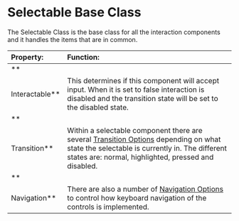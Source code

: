 # Selectable Base Class

The Selectable Class is the base class for all the interaction components and it handles the items that are in common.

|**Property:** |**Function:** |
|:---|:---|
|**
Interactable** | This determines if this component will accept input. When it is set to false interaction is disabled and the transition state will be set to the disabled state. |
|**
Transition** |Within a selectable component there are several [Transition Options](script-SelectableTransition.md) depending on what state the selectable is currently in. The different states are: normal, highlighted, pressed and disabled. |
|**
Navigation** |There are also a number of [Navigation Options](script-SelectableNavigation.md) to control how keyboard navigation of the controls is implemented.  |
